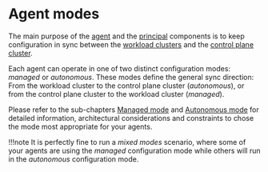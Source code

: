 # Agent modes

The main purpose of the [agent](../components-terminology.md#agent) and the [principal](../components-terminology.md#principal) components is to keep configuration in sync between the [workload clusters](../components-terminology.md#workload-cluster) and the [control plane cluster](../components-terminology.md#control-plane-cluster).

Each agent can operate in one of two distinct configuration modes: *managed* or *autonomous*. These modes define the general sync direction: From the workload cluster to the control plane cluster (*autonomous*), or from the control plane cluster to the workload cluster (*managed*).

Please refer to the sub-chapters [Managed mode](./managed.md) and [Autonomous mode](./autonomous.md) for detailed information, architectural considerations and constraints to chose the mode most appropriate for your agents.

!!!note
     It is perfectly fine to run a *mixed modes* scenario, where some of your agents are using the *managed* configuration mode while others will run in the *autonomous* configuration mode.